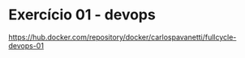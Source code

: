 # Exercício 01 - devops

<https://hub.docker.com/repository/docker/carlospavanetti/fullcycle-devops-01>
